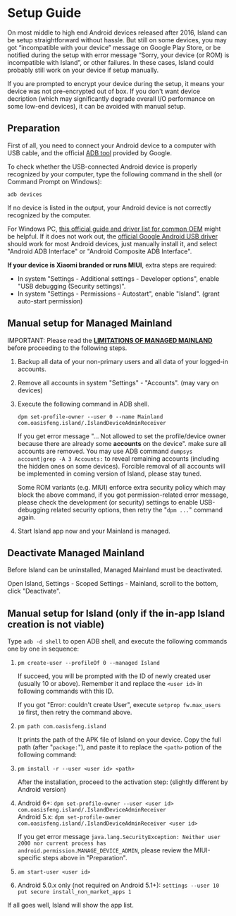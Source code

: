 Setup Guide
=============

On most middle to high end Android devices released after 2016, Island can be setup straightforward without hassle. But still on some devices, you may got “incompatible with your device” message on Google Play Store, or be notified during the setup with error message “Sorry, your device (or ROM) is incompatible with Island”, or other failures. In these cases, Island could probably still work on your device if setup manually.

If you are prompted to encrypt your device during the setup, it means your device was not pre-encrypted out of box. If you don't want device decription (which may significantly degrade overall I/O performance on some low-end devices), it can be avoided with manual setup.


Preparation
-------------

First of all, you need to connect your Android device to a computer with USB cable, and the official [ADB tool](https://developer.android.com/studio/releases/platform-tools.html) provided by Google.

To check whether the USB-connected Android device is properly recognized by your computer, type the following command in the shell (or Command Prompt on Windows):

`adb devices`

If no device is listed in the output, your Android device is not correctly recognized by the computer.

For Windows PC, [this official guide and driver list for common OEM](https://developer.android.com/studio/run/oem-usb.html) might be helpful. If it does not work out, the [official Google Android USB driver](http://dl.google.com/android/repository/usb_driver_r11-windows.zip) should work for most Android devices, just manually install it, and select "Android ADB Interface" or "Android Composite ADB Interface".

**If your device is Xiaomi branded or runs MIUI**, extra steps are required:

- In system "Settings - Additional settings - Developer options", enable "USB debugging (Security settings)".
- In system "Settings - Permissions - Autostart", enable "Island". (grant auto-start permission)

Manual setup for Managed Mainland
----------------------------------

IMPORTANT: Please read the [**LIMITATIONS OF MANAGED MAINLAND**](README.md/#managed-mainland) before proceeding to the following steps.

1. Backup all data of your non-primary users and all data of your logged-in accounts.

2. Remove all accounts in system "Settings" - "Accounts". (may vary on devices)

3. Execute the following command in ADB shell.

   `dpm set-profile-owner --user 0 --name Mainland com.oasisfeng.island/.IslandDeviceAdminReceiver`

   If you get error message "... Not allowed to set the profile/device owner because there are already some **accounts** on the device". make sure all accounts are removed. You may use ADB command `dumpsys account|grep -A 3 Accounts:` to reveal remaining accounts (including the hidden ones on some devices). Forcible removal of all accounts will be implemented in coming version of Island, please stay tuned.

   Some ROM variants (e.g. MIUI) enforce extra security policy which may block the above command, if you got permission-related error message, please check the development (or security) settings to enable USB-debugging related security options, then retry the "`dpm ...`" command again.

4. Start Island app now and your Mainland is managed.


Deactivate Managed Mainland
----------------------------

Before Island can be uninstalled, Managed Mainland must be deactivated.

Open Island, Settings - Scoped Settings - Mainland, scroll to the bottom, click "Deactivate".


Manual setup for Island (only if the in-app Island creation is not viable)
---------------------------------------------------------------------------

Type `adb -d shell` to open ADB shell, and execute the following commands one by one in sequence:

1. `pm create-user --profileOf 0 --managed Island`

   If succeed, you will be prompted with the ID of newly created user (usually 10 or above). Remember it and replace the `<user id>` in following commands with this ID.

   If you got "Error: couldn't create User", execute `setprop fw.max_users 10` first, then retry the command above.

2. `pm path com.oasisfeng.island`

   It prints the path of the APK file of Island on your device. Copy the full path (after "`package:`"), and paste it to replace the `<path>` potion of the following command:

3. `pm install -r --user <user id> <path>`

   After the installation, proceed to the activation step: (slightly different by Android version)

4. Android 6+: `dpm set-profile-owner --user <user id> com.oasisfeng.island/.IslandDeviceAdminReceiver`</br>
   Android 5.x: `dpm set-profile-owner com.oasisfeng.island/.IslandDeviceAdminReceiver <user id>`

   If you get error message `java.lang.SecurityException: Neither user 2000 nor current process has android.permission.MANAGE_DEVICE_ADMIN`, please review the MIUI-specific steps above in "Preparation".

5. `am start-user <user id>`

6. Android 5.0.x only (not required on Android 5.1+): `settings --user 10 put secure install_non_market_apps 1`

If all goes well, Island will show the app list.
